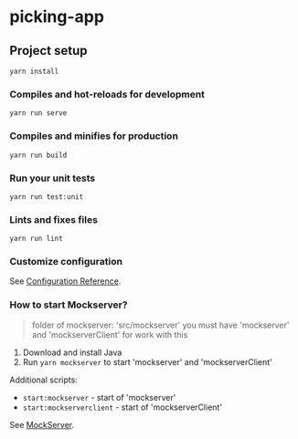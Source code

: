 # picking-app

## Project setup

```
yarn install
```

### Compiles and hot-reloads for development

```
yarn run serve
```

### Compiles and minifies for production

```
yarn run build
```

### Run your unit tests

```
yarn run test:unit
```

### Lints and fixes files

```
yarn run lint
```

### Customize configuration

See [Configuration Reference](https://cli.vuejs.org/config/).

### How to start Mockserver?

> folder of mockserver: 'src/mockserver'
> you must have 'mockserver' and 'mockserverClient' for work with this

1. Download and install Java
2. Run `yarn mockserver` to start 'mockserver' and 'mockserverClient'

Additional scripts:

- `start:mockserver` - start of 'mockserver'
- `start:mockserverclient` - start of 'mockserverClient'

See [MockServer](https://www.mock-server.com/).
